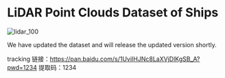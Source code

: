 # LiDAR Point Clouds Dataset of Ships
![lidar_100](https://github.com/zqy411470859/ship_dataset/assets/110621404/fe30c62c-fcae-4164-8c96-51865019b4b5)


We have updated the dataset and will release the updated version shortly.



tracking 
链接：https://pan.baidu.com/s/1UviIHJNc8LaXVjDlKgSB_A?pwd=1234 
提取码：1234 




